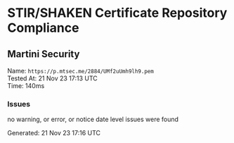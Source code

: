 # STIR/SHAKEN Certificate Repository Compliance

## Martini Security

Name: `https://p.mtsec.me/2884/UMf2uUmh9lh9.pem`\
Tested At: 21 Nov 23 17:13 UTC\
Time: 140ms

### Issues

no warning, or error, or notice date level issues were found

Generated: 21 Nov 23 17:16 UTC